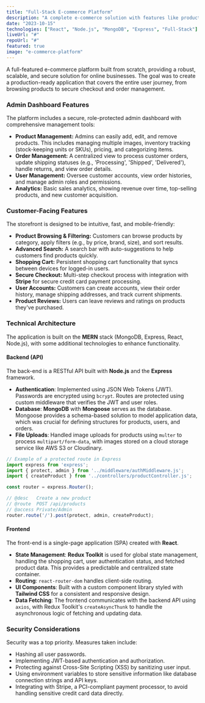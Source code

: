 ```yaml
---
title: "Full-Stack E-commerce Platform"
description: "A complete e-commerce solution with features like product management, shopping cart, and payment integration, using a MERN stack."
date: "2023-10-15"
technologies: ["React", "Node.js", "MongoDB", "Express", "Full-Stack"]
liveUrl: "#"
repoUrl: "#"
featured: true
image: "e-commerce-platform"
---
```


A full-featured e-commerce platform built from scratch, providing a robust, scalable, and secure solution for online businesses. The goal was to create a production-ready application that covers the entire user journey, from browsing products to secure checkout and order management.

### Admin Dashboard Features

The platform includes a secure, role-protected admin dashboard with comprehensive management tools:

*   **Product Management:** Admins can easily add, edit, and remove products. This includes managing multiple images, inventory tracking (stock-keeping units or SKUs), pricing, and categorizing items.
*   **Order Management:** A centralized view to process customer orders, update shipping statuses (e.g., 'Processing', 'Shipped', 'Delivered'), handle returns, and view order details.
*   **User Management:** Oversee customer accounts, view order histories, and manage admin roles and permissions.
*   **Analytics:** Basic sales analytics, showing revenue over time, top-selling products, and new customer acquisition.

### Customer-Facing Features

The storefront is designed to be intuitive, fast, and mobile-friendly:

*   **Product Browsing & Filtering:** Customers can browse products by category, apply filters (e.g., by price, brand, size), and sort results.
*   **Advanced Search:** A search bar with auto-suggestions to help customers find products quickly.
*   **Shopping Cart:** Persistent shopping cart functionality that syncs between devices for logged-in users.
*   **Secure Checkout:** Multi-step checkout process with integration with **Stripe** for secure credit card payment processing.
*   **User Accounts:** Customers can create accounts, view their order history, manage shipping addresses, and track current shipments.
*   **Product Reviews:** Users can leave reviews and ratings on products they've purchased.

### Technical Architecture

The application is built on the **MERN** stack (MongoDB, Express, React, Node.js), with some additional technologies to enhance functionality.

#### Backend (API)
The back-end is a RESTful API built with **Node.js** and the **Express** framework.
- **Authentication**: Implemented using JSON Web Tokens (JWT). Passwords are encrypted using `bcrypt`. Routes are protected using custom middleware that verifies the JWT and user roles.
- **Database**: **MongoDB** with **Mongoose** serves as the database. Mongoose provides a schema-based solution to model application data, which was crucial for defining structures for products, users, and orders.
- **File Uploads**: Handled image uploads for products using `multer` to process `multipart/form-data`, with images stored on a cloud storage service like AWS S3 or Cloudinary.

```javascript
// Example of a protected route in Express
import express from 'express';
import { protect, admin } from '../middleware/authMiddleware.js';
import { createProduct } from '../controllers/productController.js';

const router = express.Router();

// @desc   Create a new product
// @route  POST /api/products
// @access Private/Admin
router.route('/').post(protect, admin, createProduct);
```

#### Frontend
The front-end is a single-page application (SPA) created with **React**.
- **State Management**: **Redux Toolkit** is used for global state management, handling the shopping cart, user authentication status, and fetched product data. This provides a predictable and centralized state container.
- **Routing**: `react-router-dom` handles client-side routing.
- **UI Components**: Built with a custom component library styled with **Tailwind CSS** for a consistent and responsive design.
- **Data Fetching**: The frontend communicates with the backend API using `axios`, with Redux Toolkit's `createAsyncThunk` to handle the asynchronous logic of fetching and updating data.

### Security Considerations

Security was a top priority. Measures taken include:
- Hashing all user passwords.
- Implementing JWT-based authentication and authorization.
- Protecting against Cross-Site Scripting (XSS) by sanitizing user input.
- Using environment variables to store sensitive information like database connection strings and API keys.
- Integrating with Stripe, a PCI-compliant payment processor, to avoid handling sensitive credit card data directly.

